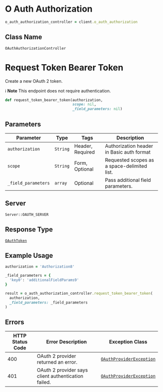 # O Auth Authorization

```ruby
o_auth_authorization_controller = client.o_auth_authorization
```

## Class Name

`OAuthAuthorizationController`


# Request Token Bearer Token

Create a new OAuth 2 token.

:information_source: **Note** This endpoint does not require authentication.

```ruby
def request_token_bearer_token(authorization,
                               scope: nil,
                               _field_parameters: nil)
```

## Parameters

| Parameter | Type | Tags | Description |
|  --- | --- | --- | --- |
| `authorization` | `String` | Header, Required | Authorization header in Basic auth format |
| `scope` | `String` | Form, Optional | Requested scopes as a space-delimited list. |
| `_field_parameters` | `array` | Optional | Pass additional field parameters. |

## Server

`Server::OAUTH_SERVER`

## Response Type

[`OAuthToken`](../../doc/models/o-auth-token.md)

## Example Usage

```ruby
authorization = 'Authorization8'

_field_parameters = {
  'key0': 'additionalFieldParams9'
}

result = o_auth_authorization_controller.request_token_bearer_token(
  authorization,
  _field_parameters: _field_parameters
)
```

## Errors

| HTTP Status Code | Error Description | Exception Class |
|  --- | --- | --- |
| 400 | OAuth 2 provider returned an error. | [`OAuthProviderException`](../../doc/models/o-auth-provider-exception.md) |
| 401 | OAuth 2 provider says client authentication failed. | [`OAuthProviderException`](../../doc/models/o-auth-provider-exception.md) |

